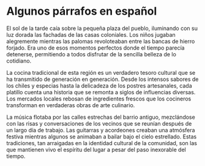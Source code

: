 # Algunos párrafos en español

El sol de la tarde caía sobre la pequeña plaza del pueblo, iluminando con su luz dorada las fachadas de las casas coloniales. Los niños jugaban alegremente mientras las palomas revoloteaban entre las bancas de hierro forjado. Era uno de esos momentos perfectos donde el tiempo parecía detenerse, permitiendo a todos disfrutar de la sencilla belleza de lo cotidiano.

La cocina tradicional de esta región es un verdadero tesoro cultural que se ha transmitido de generación en generación. Desde los intensos sabores de los chiles y especias hasta la delicadeza de los postres artesanales, cada platillo cuenta una historia que se remonta a siglos de influencias diversas. Los mercados locales rebosan de ingredientes frescos que los cocineros transforman en verdaderas obras de arte culinario.

La música flotaba por las calles estrechas del barrio antiguo, mezclándose con las risas y conversaciones de los vecinos que se reunían después de un largo día de trabajo. Las guitarras y acordeones creaban una atmósfera festiva mientras algunos se animaban a bailar bajo el cielo estrellado. Estas tradiciones, tan arraigadas en la identidad cultural de la comunidad, son las que mantienen vivo el espíritu del lugar a pesar del paso inexorable del tiempo.
